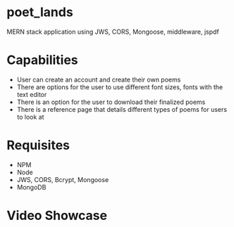# poet_lands
MERN stack application using JWS, CORS, Mongoose, middleware, jspdf

<h1> Capabilities </h1> 
<ul> 
  <li> User can create an account and create their own poems </li>
  <li> There are options for the user to use different font sizes, fonts with the text editor </li>
  <li> There is an option for the user to download their finalized poems </li>
  <li> There is a reference page that details different types of poems for users to look at </li>
</ul>
<h1> Requisites </h1>
<ul>
  <li> NPM </li>
  <li> Node </li>
  <li> JWS, CORS, Bcrypt, Mongoose</li>
  <li> MongoDB </li>
</ul>
<h1> Video Showcase </h1>

